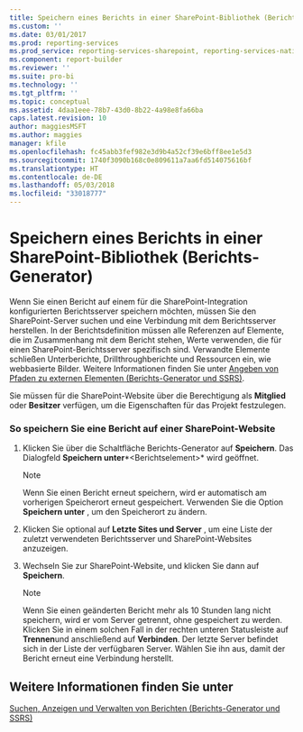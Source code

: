 ```yaml
---
title: Speichern eines Berichts in einer SharePoint-Bibliothek (Berichts-Generator) | Microsoft-Dokumentation
ms.custom: ''
ms.date: 03/01/2017
ms.prod: reporting-services
ms.prod_service: reporting-services-sharepoint, reporting-services-native
ms.component: report-builder
ms.reviewer: ''
ms.suite: pro-bi
ms.technology: ''
ms.tgt_pltfrm: ''
ms.topic: conceptual
ms.assetid: 4daa1eee-78b7-43d0-8b22-4a98e8fa66ba
caps.latest.revision: 10
author: maggiesMSFT
ms.author: maggies
manager: kfile
ms.openlocfilehash: fc45abb3fef982e3d9b4a52cf39e6bff8ee1e5d3
ms.sourcegitcommit: 1740f3090b168c0e809611a7aa6fd514075616bf
ms.translationtype: HT
ms.contentlocale: de-DE
ms.lasthandoff: 05/03/2018
ms.locfileid: "33018777"
---
```

# <a name="save-a-report-to-a-sharepoint-library-report-builder"></a>Speichern eines Berichts in einer SharePoint-Bibliothek (Berichts-Generator)
  Wenn Sie einen Bericht auf einem für die SharePoint-Integration konfigurierten Berichtsserver speichern möchten, müssen Sie den SharePoint-Server suchen und eine Verbindung mit dem Berichtsserver herstellen. In der Berichtsdefinition müssen alle Referenzen auf Elemente, die im Zusammenhang mit dem Bericht stehen, Werte verwenden, die für einen SharePoint-Berichtsserver spezifisch sind. Verwandte Elemente schließen Unterberichte, Drillthroughberichte und Ressourcen ein, wie webbasierte Bilder. Weitere Informationen finden Sie unter [Angeben von Pfaden zu externen Elementen &#40;Berichts-Generator und SSRS&#41;](../../reporting-services/report-design/specifying-paths-to-external-items-report-builder-and-ssrs.md).  
  
 Sie müssen für die SharePoint-Website über die Berechtigung als **Mitglied** oder **Besitzer** verfügen, um die Eigenschaften für das Projekt festzulegen.  
  
### <a name="to-save-a-report-to-a-sharepoint-site"></a>So speichern Sie eine Bericht auf einer SharePoint-Website  
  
1.  Klicken Sie über die Schaltfläche Berichts-Generator auf **Speichern**. Das Dialogfeld **Speichern unter***\<Berichtselement>* wird geöffnet.  
  
    > [!NOTE]  
    >  Wenn Sie einen Bericht erneut speichern, wird er automatisch am vorherigen Speicherort erneut gespeichert. Verwenden Sie die Option **Speichern unter** , um den Speicherort zu ändern.  
  
2.  Klicken Sie optional auf **Letzte Sites und Server** , um eine Liste der zuletzt verwendeten Berichtsserver und SharePoint-Websites anzuzeigen.  
  
3.  Wechseln Sie zur SharePoint-Website, und klicken Sie dann auf **Speichern**.  
  
    > [!NOTE]  
    >  Wenn Sie einen geänderten Bericht mehr als 10 Stunden lang nicht speichern, wird er vom Server getrennt, ohne gespeichert zu werden. Klicken Sie in einem solchen Fall in der rechten unteren Statusleiste auf **Trennen**und anschließend auf **Verbinden**. Der letzte Server befindet sich in der Liste der verfügbaren Server. Wählen Sie ihn aus, damit der Bericht erneut eine Verbindung herstellt.  
  
## <a name="see-also"></a>Weitere Informationen finden Sie unter  
 [Suchen, Anzeigen und Verwalten von Berichten &#40;Berichts-Generator und SSRS&#41;](../../reporting-services/report-builder/finding-viewing-and-managing-reports-report-builder-and-ssrs.md)  
  
  
